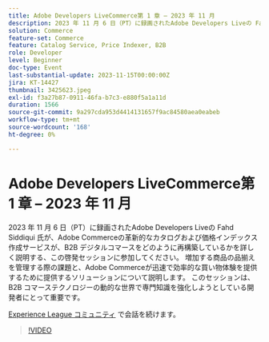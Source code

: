 ```yaml
---
title: Adobe Developers LiveCommerce第 1 章 – 2023 年 11 月
description: 2023 年 11 月 6 日（PT）に録画されたAdobe Developers Liveの Fahd Siddiqui 氏が、Adobe Commerceの革新的なカタログおよび価格インデックス作成サービスが、B2B デジタルコマースをどのように再構築しているかを詳しく説明する、この啓発セッションに参加してください。 増加する商品の品揃えを管理する際の課題と、Adobe Commerceが迅速で効率的な買い物体験を提供するために提供するソリューションについて説明します。 このセッションは、B2B コマーステクノロジーの動的な世界で専門知識を強化しようとしている開発者にとって重要です。
solution: Commerce
feature-set: Commerce
feature: Catalog Service, Price Indexer, B2B
role: Developer
level: Beginner
doc-type: Event
last-substantial-update: 2023-11-15T00:00:00Z
jira: KT-14427
thumbnail: 3425623.jpeg
exl-id: f3a27b87-0911-46fa-b7c3-e880f5a1a11d
duration: 1566
source-git-commit: 9a297cda953d4414131657f9ac84580aea0eabeb
workflow-type: tm+mt
source-wordcount: '168'
ht-degree: 0%

---
```


# Adobe Developers LiveCommerce第 1 章 – 2023 年 11 月

2023 年 11 月 6 日（PT）に録画されたAdobe Developers Liveの Fahd Siddiqui 氏が、Adobe Commerceの革新的なカタログおよび価格インデックス作成サービスが、B2B デジタルコマースをどのように再構築しているかを詳しく説明する、この啓発セッションに参加してください。 増加する商品の品揃えを管理する際の課題と、Adobe Commerceが迅速で効率的な買い物体験を提供するために提供するソリューションについて説明します。 このセッションは、B2B コマーステクノロジーの動的な世界で専門知識を強化しようとしている開発者にとって重要です。

[Experience League コミュニティ &#x200B;](https://adobe.ly/3rJfZcN) で会話を続けます。

>[!VIDEO](https://video.tv.adobe.com/v/3425623/?learn=on)
